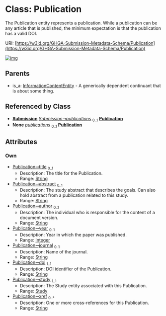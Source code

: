 
# Class: Publication


The Publication entity represents a publication. While a publication can be any article that is published, the minimum expectation is that the publication has a valid DOI.

URI: [https://w3id.org/GHGA-Submission-Metadata-Schema/Publication](https://w3id.org/GHGA-Submission-Metadata-Schema/Publication)


[![img](https://yuml.me/diagram/nofunky;dir:TB/class/[Submission],[Study],[Study]<study%201..1-++[Publication&#124;title:string%20%3F;abstract:string%20%3F;author:string%20%3F;year:integer%20%3F;journal:string%20%3F;doi:string;xref:string%20*],[Submission]++-%20publications%200..1>[Publication],[Submission]++-%20publications(i)%200..1>[Publication],[InformationContentEntity]^-[Publication],[InformationContentEntity])](https://yuml.me/diagram/nofunky;dir:TB/class/[Submission],[Study],[Study]<study%201..1-++[Publication&#124;title:string%20%3F;abstract:string%20%3F;author:string%20%3F;year:integer%20%3F;journal:string%20%3F;doi:string;xref:string%20*],[Submission]++-%20publications%200..1>[Publication],[Submission]++-%20publications(i)%200..1>[Publication],[InformationContentEntity]^-[Publication],[InformationContentEntity])

## Parents

 *  is_a: [InformationContentEntity](InformationContentEntity.md) - A generically dependent continuant that is about some thing.

## Referenced by Class

 *  **[Submission](Submission.md)** *[Submission➞publications](Submission_publications.md)*  <sub>0..1</sub>  **[Publication](Publication.md)**
 *  **None** *[publications](publications.md)*  <sub>0..1</sub>  **[Publication](Publication.md)**

## Attributes


### Own

 * [Publication➞title](Publication_title.md)  <sub>0..1</sub>
     * Description: The title for the Publication.
     * Range: [String](types/String.md)
 * [Publication➞abstract](Publication_abstract.md)  <sub>0..1</sub>
     * Description: The study abstract that describes the goals. Can also hold abstract from a publication related to this study.
     * Range: [String](types/String.md)
 * [Publication➞author](Publication_author.md)  <sub>0..1</sub>
     * Description: The individual who is responsible for the content of a document version.
     * Range: [String](types/String.md)
 * [Publication➞year](Publication_year.md)  <sub>0..1</sub>
     * Description: Year in which the paper was published.
     * Range: [Integer](types/Integer.md)
 * [Publication➞journal](Publication_journal.md)  <sub>0..1</sub>
     * Description: Name of the journal.
     * Range: [String](types/String.md)
 * [Publication➞doi](Publication_doi.md)  <sub>1..1</sub>
     * Description: DOI identifier of the Publication.
     * Range: [String](types/String.md)
 * [Publication➞study](Publication_study.md)  <sub>1..1</sub>
     * Description: The Study entity associated with this Publication.
     * Range: [Study](Study.md)
 * [Publication➞xref](Publication_xref.md)  <sub>0..\*</sub>
     * Description: One or more cross-references for this Publication.
     * Range: [String](types/String.md)
